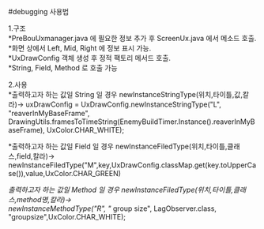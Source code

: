 #debugging 사용법

1.구조    
*PreBouUxmanager.java 에 필요한 정보 추가 후 ScreenUx.java 에서 메소드 호출.
*화면 상에서 Left, Mid, Right 에 정보 표시 가능.  
*UxDrawConfig 객체 생성 후 정적 팩토리 메서드 호출.   
*String, Field, Method 로 호출 가능  
  
    
2.사용  
*출력하고자 하는 값일 String 일 경우 newInstanceStringType(위치,타이틀,값,칼라)->
uxDrawConfig = UxDrawConfig.newInstanceStringType("L", "reaverInMyBaseFrame",
				DrawingUtils.framesToTimeString(EnemyBuildTimer.Instance().reaverInMyBaseFrame), UxColor.CHAR_WHITE);  
				
*출력하고자 하는 값일 Field 일 경우 newInstanceFiledType(위치,타이틀,클래스,field,칼라)->  
newInstanceFiledType("M",key,UxDrawConfig.classMap.get(key.toUpperCase()),value,UxColor.CHAR_GREEN)   

*출력하고자 하는 값일 Method 일 경우 newInstanceFiledType(위치,타이틀,클래스,method명,칼라)->  
newInstanceMethodType("R", "* group size", LagObserver.class, "groupsize",UxColor.CHAR_WHITE);


 